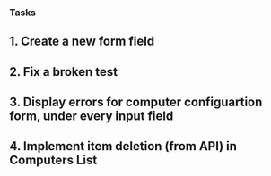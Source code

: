 ### Tasks

## 1. Create a new form field

## 2. Fix a broken test

## 3. Display errors for computer configuartion form, under every input field

## 4. Implement item deletion (from API) in Computers List
